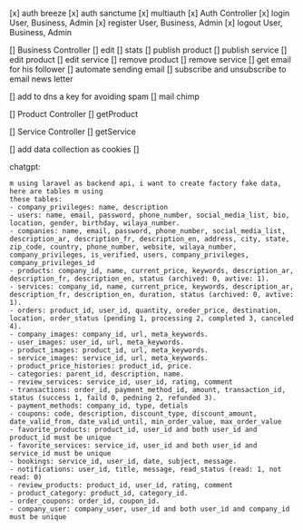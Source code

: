
[x] auth breeze
[x] auth sanctume
[x] multiauth
[x] Auth Controller
[x] login User, Business, Admin
[x] register User, Business, Admin
[x] logout User, Business, Admin

[] Business Controller
[] edit
[] stats
[] publish product
[] publish service
[] edit product
[] edit service
[] remove product
[] remove service
[] get email for his follower
[] automate sending email
[] subscribe and unsubscribe to email news letter

[] add to dns a key for avoiding spam
[] mail chimp

[] Product Controller
[] getProduct

[] Service Controller
[] getService

[] add data collection as cookies
[]


chatgpt:
```
m using laravel as backend api, i want to create factory fake data, here are tables m using
these tables: 
- company_privileges: name, description
- users: name, email, password, phone_number, social_media_list, bio, location, gender, birthday, wilaya_number.
- companies: name, email, password, phone_number, social_media_list, description_ar, description_fr, description_en, address, city, state, zip_code, country, phone_number, website, wilaya_number, company_privileges, is_verified, users, company_privileges, company_privileges_id
- products: company_id, name, current_price, keywords, description_ar,  description_fr, description_en, status (archived: 0, avtive: 1).
- services: company_id, name, current_price, keywords, description_ar,  description_fr, description_en, duration, status (archived: 0, avtive: 1).
- orders: product_id, user_id, quantity, oreder_price, destination, location, order_status (pending 1, processing 2, completed 3, canceled 4).
- company_images: company_id, url, meta_keywords.
- user_images: user_id, url, meta_keywords.
- product_images: product_id, url, meta_keywords.
- service_images: service_id, url, meta_keywords.
- product_price_histories: product_id, price.
- categories: parent_id, description, name.
- review_services: service_id, user_id, rating, comment
- transactions: order_id, payment_method_id, amount, transaction_id, status (success 1, faild 0, pedning 2, refunded 3).
- payment_methods: company_id, type, detials
- coupons: code, description, discount_type, discount_amount, date_valid_from, date_valid_until, min_order_value, max_order_value
- favorite_products: product_id, user_id and both user_id and product_id must be unique
- favorite_services: service_id, user_id and both user_id and service_id must be unique
- bookings: service_id, user_id, date, subject, message.
- notifications: user_id, title, message, read_status (read: 1, not read: 0)
- review_products: product_id, user_id, rating, comment
- product_category: product_id, category_id.
- order_coupons: order_id, coupon_id.
- company_user: company_user, user_id and both user_id and company_id must be unique

```


